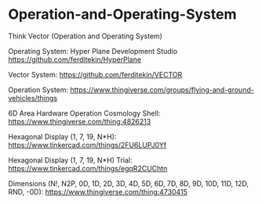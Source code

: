 # Operation-and-Operating-System
Think Vector (Operation and Operating System)

Operating System:
Hyper Plane Development Studio
https://github.com/ferditekin/HyperPlane

Vector System:
https://github.com/ferditekin/VECTOR

Operation System:
https://www.thingiverse.com/groups/flying-and-ground-vehicles/things

6D Area Hardware Operation Cosmology Shell:
https://www.thingiverse.com/thing:4826213

Hexagonal Display (1, 7, 19, N*H): 
https://www.tinkercad.com/things/2FU6LUPJ0Yf

Hexagonal Display (1, 7, 19, N*H) Trial: 
https://www.tinkercad.com/things/egqR2CUChtn


Dimensions (N!, N2P, 0D, 1D, 2D, 3D, 4D, 5D, 6D, 7D, 8D, 9D, 10D, 11D, 12D, RND, -0D):
https://www.thingiverse.com/thing:4730415
